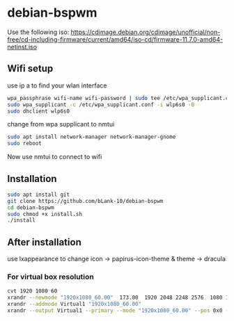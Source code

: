 
# debian-bspwm

Use the following iso:
https://cdimage.debian.org/cdimage/unofficial/non-free/cd-including-firmware/current/amd64/iso-cd/firmware-11.7.0-amd64-netinst.iso 

## Wifi setup

use ip a to find your wlan interface

```bash
wpa_passphrase wifi-name wifi-password | sudo tee /etc/wpa_supplicant.conf
sudo wpa_supplicant -c /etc/wpa_supplicant.conf -i wlp6s0 -B
sudo dhclient wlp6s0
```

change from wpa supplicant to nmtui
```bash
sudo apt install network-manager network-manager-gnome
sudo reboot
```
Now use nmtui to connect to wifi


## Installation

```bash
sudo apt install git
git clone https://github.com/bLank-10/debian-bspwm
cd debian-bspwm
sudo chmod +x install.sh
./install
```

## After installation

use lxappearance to change icon -> papirus-icon-theme  & theme -> dracula

### For virtual box resolution

```bash
cvt 1920 1080 60
xrandr --newmode "1920x1080_60.00"  173.00  1920 2048 2248 2576  1080 1083 1088 1120 -hsync +vsync
xrandr --addmode Virtual1 "1920x1080_60.00"
xrandr --output Virtual1 --primary --mode "1920x1080_60.00" --pos 0x0 --rotate normal
```
